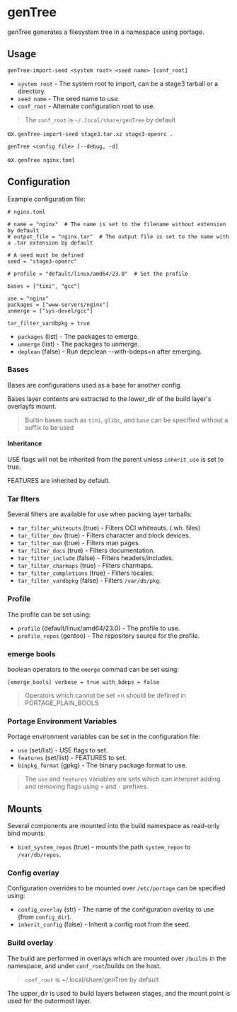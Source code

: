 # genTree

genTree generates a filesystem tree in a namespace using portage.

## Usage

`genTree-import-seed <system root> <seed name> [conf_root]`

* `system root` - The system root to import, can be a stage3 tarball or a directory.
* `seed name` - The seed name to use.
* `conf_root` - Alternate configuration root to use.

> The `conf_root` is `~/.local/share/genTree` by default

ex. `genTree-import-seed stage3.tar.xz stage3-openrc .`

`genTree <config file> [--debug, -d]`

ex. `genTree nginx.toml`

## Configuration

Example configuration file:

```
# nginx.toml

# name = "nginx"  # The name is set to the filename without extension by default
# output_file = "nginx.tar"  # The output file is set to the name with a .tar extension by default

# A seed must be defined
seed = "stage3-openrc"

# profile = "default/linux/amd64/23.0"  # Set the profile

bases = ["tini", "gcc"]

use = "nginx"
packages = ["www-servers/nginx"]
unmerge = ["sys-devel/gcc"]

tar_filter_vardbpkg = true
```

* `packages` (list) - The packages to emerge.
* `unmerge` (list) - The packages to unmerge.
* `deplean` (false) - Run depclean --with-bdeps=n after emerging.

### Bases

Bases are configurations used as a base for another config.

Bases layer contents are extracted to the lower_dir of the build layer's overlayfs mount.

> Builtin bases such as `tini`, `glibc`, and `base` can be specified without a suffix to be used

#### Inheritance

USE flags will not be inherited from the parent unless `inherit_use` is set to true.

FEATURES are inherited by default.

### Tar flters

Several filters are available for use when packing layer tarballs:

* `tar_filter_whiteouts` (true) - Filters OCI whiteouts. (.wh. files)
* `tar_filter_dev` (true) - Filters character and block devices.
* `tar_filter_man` (true) - Filters man pages.
* `tar_filter_docs` (true) - Filters documentation.
* `tar_filter_include` (false) - Filters headers/includes.
* `tar_filter_charmaps` (true) - Filters charmaps.
* `tar_filter_completions` (true) - Filters locales.
* `tar_filter_vardbpkg` (false) - Filters `/var/db/pkg`.

### Profile

The profile can be set using:

* `profile` (default/linux/amd64/23.0) - The profile to use.
* `profile_repos` (gentoo) - The repository source for the profile.

### emerge bools

boolean operators to the `emerge` commad can be set using:

`
[emerge_bools]
verbose = true
with_bdeps = false
`

> Operators which cannot be set =n should be defined in PORTAGE_PLAIN_BOOLS

### Portage Environment Variables

Portage environment variables can be set in the configuration file:

* `use` (set/list) - USE flags to set.
* `features` (set/list) - FEATURES to set.
* `binpkg_format` (gpkg) - The binary package format to use.

> The `use` and `features` variables are sets which can interpret adding and removing flags using `+` and `-` prefixes.

## Mounts

Several components are mounted into the build namespace as read-only bind mounts:

* `bind_system_repos` (true) - mounts the path `system_repos` to `/var/db/repos`.

### Config overlay

Configuration overrides to be mounted over `/etc/portage` can be specified using:

* `config_overlay` (str) - The name of the configuration overlay to use (from `config_dir`).
* `inherit_config` (false) - Inherit a config root from the seed.

### Build overlay

The build are performed in overlays which are mounted over `/builds` in the namespace, and under `conf_root`/builds on the host.

> `conf_root` is ~/.local/share/genTree by default

The upper_dir is used to build layers between stages, and the mount point is used for the outermost layer.

